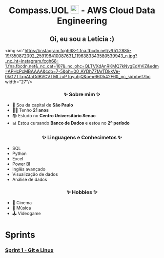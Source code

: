 <h1 align=center> Compass.UOL <img src="https://logospng.org/download/uol/logo-uol-icon-256.png" width="27"/> - AWS Cloud Data Engineering </h1>

<h2 align="center">Oi, eu sou a Letícia :) </h2>

<img src"https://instagram.fcgh68-1.fna.fbcdn.net/v/t51.2885-19/350872092_259198410087631_1196383343580539943_n.jpg?_nc_ht=instagram.fcgh68-1.fna.fbcdn.net&_nc_cat=107&_nc_ohc=QLTVXdAnRKMQ7kNvgEdXViZ&edm=APHcPcMBAAAA&ccb=7-5&oh=00_AYDh77fArTDkkVe-0kG2TTxpAfaGdBVCVTMLzuPTqyuhjQ&oe=66D542F6&_nc_sid=bef7bc  width="27"/>

<h3 align="center"> ✨ Sobre mim ✨ </h3>

- 🏡 Sou da capital de **São Paulo**
- 👩‍🎓 Tenho **21 anos**
- 📚 Estudo no **Centro Universitário Senac**
- 📊 Estou cursando **Banco de Dados** e estou no **2º período**

<h3 align="center"> ✨ Linguagens e Conhecimetos ✨ </h3>

- SQL
- Python
- Excel
- Power BI
- Inglês avançado
- Visualização de dados
- Análise de dados

<h3 align="center"> ✨ Hobbies ✨ </h3>

- 🎥 Cinema
- 🎵 Música 
- 🕹️ Videogame

# Sprints

###  <a href= Sprint-1 > Sprint 1 - Git e Linux </a>
